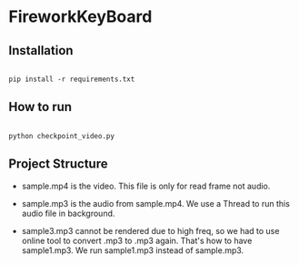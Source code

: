 # FireworkKeyBoard

## Installation

```

pip install -r requirements.txt

```

## How to run

```

python checkpoint_video.py

```

## Project Structure

- sample.mp4 is the video. This file is only for read frame not audio.

- sample.mp3 is the audio from sample.mp4. We use a Thread to run this audio file in background.

- sample3.mp3 cannot be rendered due to high freq, so we had to use online tool to convert .mp3 to .mp3 again. That's how to have sample1.mp3. We run sample1.mp3 instead of sample.mp3.
